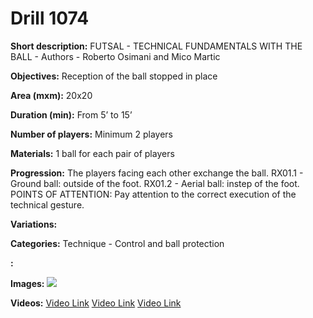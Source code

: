 # Drill 1074

**Short description:**
FUTSAL - TECHNICAL FUNDAMENTALS WITH THE BALL - Authors - Roberto Osimani and Mico Martic

**Objectives:**
Reception of the ball stopped in place

**Area (mxm):**
20x20

**Duration (min):**
From 5’ to 15’

**Number of players:**
Minimum 2 players

**Materials:**
1 ball for each pair of players

**Progression:**
The players facing each other exchange the ball. RX01.1 - Ground ball: outside of the foot. RX01.2 - Aerial ball: instep of the foot. POINTS OF ATTENTION: Pay attention to the correct execution of the technical gesture.

**Variations:**


**Categories:**
Technique - Control and ball protection

**:**


**Images:**
![](https://www.coachingfutsal.com/\images\c459e1022703d5fdd59d3d690a88f283d71a4edcb5184f2a8ea77ea9778c7f049a1c88119e35861251e6a0a82a6863ea9bf353d56c1dbfb98367cef7985c7a5252c1c96ca83e2.jpg)

**Videos:**
[Video Link](https://www.youtube.com/embed/ppVZc14ZLjM)
[Video Link](https://www.youtube.com/embed/KzmIrk50KJ8)
[Video Link](https://www.youtube.com/embed/Q43kVhIvt8c)

